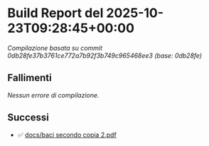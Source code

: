 # Build Report del 2025-10-23T09:28:45+00:00

_Compilazione basata su commit 0db28fe37b3761ce772a7b92f3b749c965468ee3 (base: 0db28fe)_

## Fallimenti
_Nessun errore di compilazione._

## Successi
- ✅ [docs/baci secondo copia 2.pdf](docs/baci%20secondo%20copia%202.pdf)
